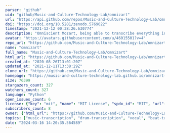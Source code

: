 ```yaml
---
parser: "github"
uid: "github/Music-and-Culture-Technology-Lab/omnizart"
url: "https://api.github.com/repos/Music-and-Culture-Technology-Lab/omnizart"
doi: "https://doi.org/10.5281/zenodo.5769022"
timestamp: "2021-12-12 00:38:26.630774"
description: "Omniscient Mozart, being able to transcribe everything in the music, including vocal, drum, chord, beat, instruments, and more."
avatar: "https://avatars.githubusercontent.com/u/46015501?v=4"
repo_url: "https://github.com/Music-and-Culture-Technology-Lab/omnizart"
name: "omnizart"
full_name: "Music-and-Culture-Technology-Lab/omnizart"
html_url: "https://github.com/Music-and-Culture-Technology-Lab/omnizart"
created_at: "2020-08-26T13:01:20Z"
updated_at: "2021-12-11T13:38:29Z"
clone_url: "https://github.com/Music-and-Culture-Technology-Lab/omnizart.git"
homepage: "https://music-and-culture-technology-lab.github.io/omnizart-doc/"
size: 76399
stargazers_count: 327
watchers_count: 327
language: "Python"
open_issues_count: 6
license: {"key": "mit", "name": "MIT License", "spdx_id": "MIT", "url": "https://api.github.com/licenses/mit", "node_id": "MDc6TGljZW5zZTEz"}
subscribers_count: 8
owner: {"html_url": "https://github.com/Music-and-Culture-Technology-Lab", "avatar_url": "https://avatars.githubusercontent.com/u/46015501?v=4", "login": "Music-and-Culture-Technology-Lab", "type": "Organization"}
topics: ["music-transcription", "drum-transcription", "vocal", "beat-tracking", "chord", "music-information-retrieval"]
date: "2024-03-16 14:20:35.564589"
---
```

